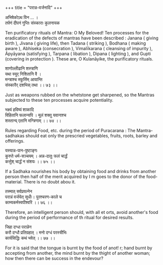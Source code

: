 +++
title = "परान्न-वर्जनादि"
+++

अभिषेकोऽथ विन … ।  
तर्पणं दीपनं गुप्तिः संस्काराः कुलनायक  

Ten purificatory rituals of Mantra:
O My Beloved! Ten processes for the eradication of the defects of mantras have been described : Janana ( giving birth ), Jivana ( giving life), then Tadana ( striking ), Bodhana ( making aware ), Abhiseka (consecration ), Vimalīkarana ( cleansing of impurity ), Āpyāyana (satisfying ), Tarpana ( libation ), Dipana ( lighting ), and Gupti (covering in protection ). These are, O Kulanāyike, the purificatory rituals.

शाणोल्लीढानि शस्त्राणि  
यथा स्युर् निशितानि वै ।  
मन्त्राश्च स्फूर्त्तिम् आयान्ति  
संस्कारैर् दशभिस् तथा ।। ७३ ।।

Just as weapons rubbed on the whetstone get sharpened, so the Mantras subjected to these ten processes acquire potentiality.

भक्ष्यं हविष्यं शाकादि  
विहितानि फलान्यपि ।
मूलं शक्तु यवानाश्च  
शस्तान्य् एतानि मन्त्रिणाम् ।। ७४ ।।

Rules regarding Food, etc. during the period of Puracarana : The Mantra-sadhakas should eat only the prescried vegetables, fruits, roots, barley and offerings.

यस्यान्न-पान-पुष्टाङ्गः  
कुरुते धर्म-सञ्चयम् ।
अन्न-दातुः फलं चार्द्धं  
कर्त्तुश् चार्द्धं न संशयः ।। ७५ ।।

If a Sadhaka nourishes his body by obtaining food and drinks from another person then half of the merit acquired by I m goes to the donor of the food-material. There is no doubt abou it. 

तस्मात् सर्वप्रयत्नेन  
परान्नं वर्जयेत् सुधीः।
पुरश्चरण-काले च  
काम्यकर्मस्वपीश्वरि ।। ७६ ।।

Therefore, an intelligent person should, with all et orts, avoid another's food during the period of performance of th ritual for desired results.

जिहा दग्धा परान्नेन  
करौ दग्धौ प्रतिग्रहात् ।
मनो दग्धं परस्त्रीभिः  
कार्यसिद्धिः कथं भवेत् ।। ७७ ।। 

For it is said that the tongue is burnt by the food of anot! r; hand burnt by accepting from another, the mind burnt by the thight of another woman; how then there can be success in the endevour?

